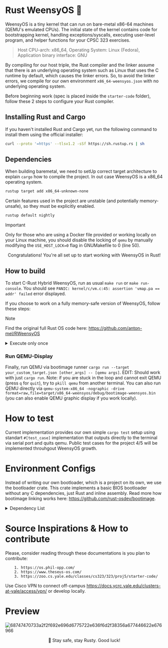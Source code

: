 # Rust WeensyOS 🦀

WeensyOS is a tiny kernel that can run on bare-metal x86-64 machines (QEMU's emulated CPUs). The initial state of the kernel contains code for bootstrapping kernel, handling exceptions/syscalls, executing user-level program, and helper functions for your CPSC 323 exercises.

> Host CPU-arch: x86_64, Operating System: Linux (Fedora), Application binary interface: GNU
 
By compiling for our host triple, the Rust compiler and the linker assume that there is an underlying operating system such as Linux that uses the C runtime by default, which causes the linker errors. So, to avoid the linker errors, we compile for our own environment ```x86_64-weensyos.json``` with no underlying operating system.

Before beginning work (spec is placed inside the `starter-code` folder), follow these 2 steps to configure your Rust compiler.

## Installing Rust and Cargo

If you haven't installed Rust and Cargo yet, run the following command to install them using the official installer:

```bash
curl --proto '=https' --tlsv1.2 -sSf https://sh.rustup.rs | sh
```

## Dependencies

When building baremetal, we need to setUp correct target architecture to explain `cargo` how to compile the project. In out case WeensyOS is a x86_64 operating system.

```bash
rustup target add x86_64-unknown-none
```

Certain features used in the project are unstable (and potentially memory-unsafe), so they must be explicitly enabled.

```bash
rustup default nightly
```

> [!IMPORTANT]
> Only for those who are using a Docker file provided or working locally on your Linux machine, you should disable the locking of `qemu` by manually modifying the `USE_HOST_LOCK=0` flag in GNUMakefile to 0 (line 50).

<p align="center">
  Congratulations! You're all set up to start working with WeensyOS in Rust!
</p>

## How to build

To start C-Rust Hybrid WeensyOS, run as usual `make run` or `make run-console`. You should see `PANIC: kernel/c/vm.c:45: assertion 'vmap.pa == addr' failed` error displayed.

If you choose to work on a fully memory-safe version of WeensyOS, follow these steps:

> [!NOTE]
> Find the original full Rust OS code here:
> https://github.com/anton-mel/RWeensyOS

<details>
<summary>Execute only once</summary>

1. Get to the root: ```cd ./starter-code-rust```
2. Change rust-toolchain: ```rustup override set nightly```, you might need ```rustup component add rust-src --toolchain nightly-aarch64-apple-darwin``` for MacOS-Darwin
3. Build Target: ```cargo +nightly build --target x86_64-weensyos.json```
4. Create Cargo Image: ```cargo bootimage``` (look for dependencies below). Image Created at `./target/x86_64-weensyos/debug/bootimage-weensyos.bin`
</details>

### Run QEMU-Display

Finally, run QEMU via bootimage runner ```cargo run --target your_custom_target.json [other_args] -- [qemu args]```. EDIT: Should work with just ```cargo run```. Note: if you are stuck in the loop and cannot exit QEMU (press `q` for `quit`), try to `pkill qemu` from another terminal. You can also run QEMU directly via ```qemu-system-x86_64 -nographic -drive format=raw,file=target/x86_64-weensyos/debug/bootimage-weensyos.bin``` (you can also enable QEMU graphic display if you work locally).

# How to test

Current implementation provides our own simple `cargo test` setup using standart `#[test_case]` implementation that outputs directly to the terminal via serial port and quits qemu. Public test cases for the project 4/5 will be implemented throuhgout WeensyOS growth.

# Environment Configs

Instead of writing our own bootloader, which is a project on its own, we use the bootloader crate. This crate implements a basic BIOS bootloader without any C dependencies, just Rust and inline assembly. Read more how bootimage linking works here: https://github.com/rust-osdev/bootimage.

<details>
  <summary>Dependency List</summary>

  1. `curl --proto '=https' --tlsv1.2 -sSf https://sh.rustup.rs | sh`
  2. `cargo install bootimage`
  3. `rustup component add llvm-tools-preview`
  4. `apt install qemu-system-x86_64` for Linux or `brew isntall qemu` for MacOS
  
</details>


# Source Inspirations & How to contribute

Please, consider reading through these documentations is you plan to contribute:

```
    1. https://os.phil-opp.com/
    2. https://www.theseus-os.com/
    3. https://zoo.cs.yale.edu/classes/cs323/323/proj5/starter-code/
```

Use Cisco VPN to connect off-campus https://docs.ycrc.yale.edu/clusters-at-yale/access/vpn/ or develop locally.

# Preview

![68747470733a2f2f692e696d6775722e636f6d2f38356a677446622e676966](https://github.com/user-attachments/assets/50aff54e-1746-4b40-ad5e-f8738af1393e)

<p align="center">
  🦀 Stay safe, stay Rusty. Good luck!
</p>




